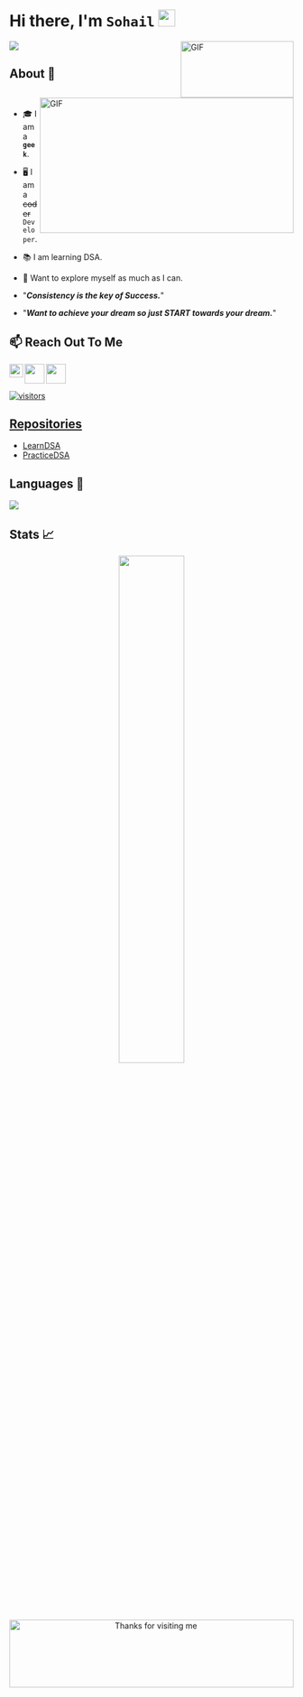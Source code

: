 # Hi there, I'm `Sohail` <img src="https://raw.githubusercontent.com/aemmadi/aemmadi/master/wave.gif" width="30px">
<img align="right" alt="GIF" src="https://media.giphy.com/media/RK5KD6UcUpAt92zZvt/giphy.gif" width = "200" height = "100"/>

<!-- <img align ="right" src="https://media.giphy.com/media/SWoSkN6DxTszqIKEqv/giphy.gif" alt="Coder GIF" width="500"> -->

 <a href="https://github.com/zaidhafeez/readme-typing-svg"><img src="https://readme-typing-svg.herokuapp.com/?lines=App%20Developer;Always%20learning%20new%20things&font=Fira%20Code&center=true&width=440&height=45&color=f75c7e&vCenter=true&size=22"></a>

 ## About 👋
<!-- <img align = "right" src="https://media.giphy.com/media/ZoEzx25hwgxM94Zq0d/giphy.gif" width="210" /><br> -->
<img align="right" alt="GIF" src="https://github.com/abhisheknaiidu/abhisheknaiidu/blob/master/code.gif?raw=true" width="450" height="240" /><br>
 - 🎓 I am a **`geek`**.
 - :desktop_computer: I am a ~~coder~~ `Developer`.
 - :books: I am learning DSA.
 - :satellite: Want to explore myself as much as I can.
  
  - "***Consistency is the key of Success.***"
  - "***Want to achieve your dream so just START towards your dream.***"




## 📫 **Reach Out To Me**
 <a href="https://www.linkedin.com/in/mohammad-sohail-3b3316132/">
   <img align="left" width="24px" src="https://cdn.jsdelivr.net/npm/simple-icons@v3/icons/linkedin.svg"  />
</a>
<!-- <img src="https://media.giphy.com/media/LnQjpWaON8nhr21vNW/giphy.gif" width="60"> <em><b>I love connecting with different people</b> so if you want to say <b>hi, I'll be happy to meet you more!</b> :)</em>

<a href="https://twitter.com/sohail1613">
  <img align="left" width="26px" src="https://cdn.jsdelivr.net/npm/simple-icons@v3/icons/twitter.svg" />
</a>
<a href="https://mail.google.com/mail/u/0/#inbox">
  <img align="left" width="26px" src="https://cdn.jsdelivr.net/npm/simple-icons@v3/icons/gmail.svg" />
</a> -->

<p align="left">
  <a href="https://twitter.com/sohail1613"><img align="left" width="35px" src="https://logodownload.org/wp-content/uploads/2014/09/twitter-logo-6.png" />
 <a href="sohail1613@gmail.com"><img align="left" width="35px" src="https://cdn-icons-png.flaticon.com/512/281/281769.png" />
</p>




<br />
<br />

![visitors](https://visitor-badge.laobi.icu/badge?page_id=zaidhafeez.zaidhafeez)

## Repositories
- [LearnDSA](https://github.com/sohail1613/DSA_questions)
- [PracticeDSA](https://github.com/sohail1613/Revise_java)

## Languages 📝
<img
     src="https://github-readme-stats.vercel.app/api/top-langs/?username=sohail1613&layout=compact&theme=tokyonight"
     />
<!-- ## Contribution Graph 📊
<img
     src="https://activity-graph.herokuapp.com/graph?username=sohail1613&theme=chartreuse-dark"
     /> -->
## Stats 📈

<p align="center">
<!-- <img width="48%" src="https://github-readme-stats.vercel.app/api?username=sohail1613&show_icons=true&theme=tokyonight" />    -->
 <img width="48%" src="https://github-readme-streak-stats.herokuapp.com/?user=sohail1613&show_icons=true&theme=tokyonight" />
<p/>

<div align="center">

<img height="120" alt="Thanks for visiting me" width="100%" src="https://raw.githubusercontent.com/BrunnerLivio/brunnerlivio/master/images/marquee.svg" />
<br />


